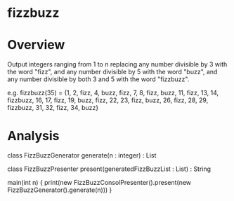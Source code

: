 # fizzbuzz

# Overview

Output integers ranging from 1 to n replacing any number divisible by 3 with the word "fizz", and any number divisible by 5 with the word "buzz", and any number divisible by both 3 and 5 with the word "fizzbuzz".

e.g.
fizzbuzz(35) = {1, 2, fizz, 4, buzz, fizz, 7, 8, fizz, buzz, 11, fizz, 13, 14, fizzbuzz, 16, 17, fizz, 19, buzz, fizz, 22, 23, fizz, buzz, 26, fizz, 28, 29, fizzbuzz, 31, 32, fizz, 34, buzz}

# Analysis

class FizzBuzzGenerator
    generate(n : integer) : List<String>

class FizzBuzzPresenter
    present(generatedFizzBuzzList : List<String>) : String

main(int n) {
    print(new FizzBuzzConsolPresenter().present(new FizzBuzzGenerator().generate(n)))
}

